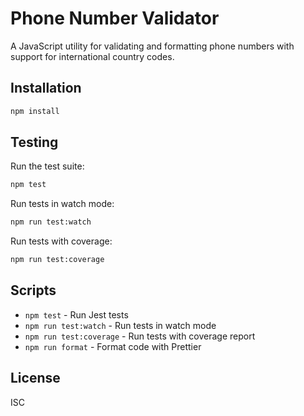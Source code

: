# Phone Number Validator

A JavaScript utility for validating and formatting phone numbers with support for international country codes.


## Installation

```bash
npm install
```

## Testing

Run the test suite:

```bash
npm test
```

Run tests in watch mode:

```bash
npm run test:watch
```

Run tests with coverage:

```bash
npm run test:coverage
```

## Scripts

- `npm test` - Run Jest tests
- `npm run test:watch` - Run tests in watch mode
- `npm run test:coverage` - Run tests with coverage report
- `npm run format` - Format code with Prettier

## License

ISC
